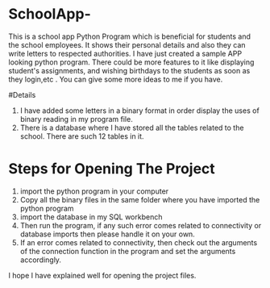 # SchoolApp-
This is a school app Python Program which is beneficial for students and the school employees. It shows their personal details and also they can write letters to respected authorities.
I have just created a sample APP looking python program.
There could be more features to it like displaying student's assignments, and wishing birthdays to the students as soon as they login,etc .
You can give some more ideas to me if you have.

#Details 

1. I have added some letters in a binary format in order display the uses of binary reading in my program file.
2. There is a database where I have stored all the tables related to the school. There are such 12 tables in it.

# Steps for Opening The Project

1. import the python program in your computer
2. Copy all the binary files in the same folder where you have imported the python program
3. import the database in my SQL workbench
4. Then run the program, if any such error comes related to connectivity or database imports then please handle it on your own.
5. If an error comes related to connectivity, then check out the arguments of the connection function in the program and set the arguments accordingly.

 I hope I have explained well for opening the project files.
